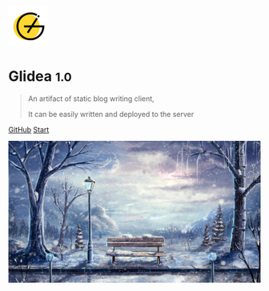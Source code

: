 ﻿<!-- _coverpage.md -->

<img src="../assets/images/logo.png" width="80px" height="80px" alt="logo">

# Glidea <small>1.0</small>

> An artifact of static blog writing client,
> 
>  It can be easily written and deployed to the server

[GitHub](https://github.com/wonder-light/glidea)
[Start](en-us/docs/)

![coverpage](../assets/images/R-C.jpg)